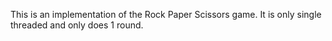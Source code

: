 This is an implementation of the Rock Paper Scissors game.  It is only single threaded and only does 1 round.
